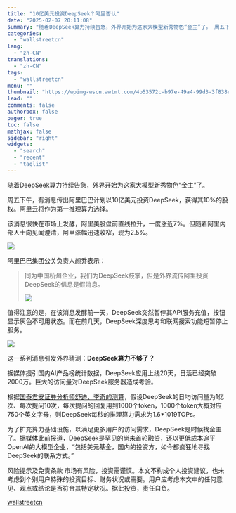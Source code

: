 ```yaml
---
title: "10亿美元投资DeepSeek？阿里否认"
date: "2025-02-07 20:11:08"
summary: "随着DeepSeek算力持续告急，外界开始为这家大模型新秀物色“金主”了。 周五下午，有消息传出阿里..."
categories:
  - "wallstreetcn"
lang:
  - "zh-CN"
translations:
  - "zh-CN"
tags:
  - "wallstreetcn"
menu: ""
thumbnail: "https://wpimg-wscn.awtmt.com/4b53572c-b97e-49a4-99d3-3f838e07f1d6.jpeg"
lead: ""
comments: false
authorbox: false
pager: true
toc: false
mathjax: false
sidebar: "right"
widgets:
  - "search"
  - "recent"
  - "taglist"
---
```


随着DeepSeek算力持续告急，外界开始为这家大模型新秀物色“金主”了。

周五下午，有消息传出阿里巴巴计划以10亿美元投资DeepSeek，获得其10%的股权。阿里云将作为第一推理算力选择。

该消息很快在市场上发酵，阿里美股盘前直线拉升，一度涨近7%。但随着阿里内部人士向见闻澄清，阿里涨幅迅速收窄，现为2.5%。

![](https://wpimg-wscn.awtmt.com/e1ee86cb-197b-4661-9dd3-832760500382.png)

阿里巴巴集团公关负责人颜乔表示：

> 同为中国杭州企业，我们为DeepSeek鼓掌，但是外界流传阿里投资DeepSeek的信息是假消息。
> 
> ![](https://wpimg-wscn.awtmt.com/ecbeb572-d1b9-4346-90ae-4db50e58bd49.png)

值得注意的是，在该消息发酵前一天，DeepSeek突然暂停其API服务充值，按钮显示灰色不可用状态。而在前几天，DeepSeek深度思考和联网搜索功能短暂停止服务。

![](https://wpimg-wscn.awtmt.com/093e5370-4e72-4946-8a33-a9cf6edb9583.png)

这一系列消息引发外界猜测：**DeepSeek算力不够了？**

据媒体援引国内AI产品榜统计数据，DeepSeek应用上线20天，日活已经突破2000万。巨大的访问量对DeepSeek服务器造成考验。

根据[国泰君安证券分析师舒迪、李奇的测算](https://wallstreetcn.com/articles/3740535)，假设DeepSeek的日均访问量为1亿次、每次提问10次，每次提问的回复用到1000个token，1000个token大概对应750个英文字母，则DeepSeek每秒的推理算力需求为1.6\*1019TOPs。

为了扩充算力基础设施，以满足更多用户的访问需求，DeepSeek是时候找金主了。[据媒体此前报道](https://wallstreetcn.com/articles/3740301)，DeepSeek是罕见的尚未首轮融资，还以更低成本追平OpenAI的大模型企业，“包括美元基金，国内的投资方，如今都疯狂地寻找DeepSeek的联系方式。”

风险提示及免责条款
市场有风险，投资需谨慎。本文不构成个人投资建议，也未考虑到个别用户特殊的投资目标、财务状况或需要。用户应考虑本文中的任何意见、观点或结论是否符合其特定状况。据此投资，责任自负。

[wallstreetcn](https://wallstreetcn.com/articles/3740605)
